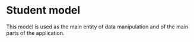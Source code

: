# Student model
This model is used as the main entity of data manipulation and
of the main parts of the application.